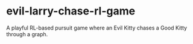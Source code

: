 # evil-larry-chase-rl-game
A playful RL-based pursuit game where an Evil Kitty chases a Good Kitty through a graph.
